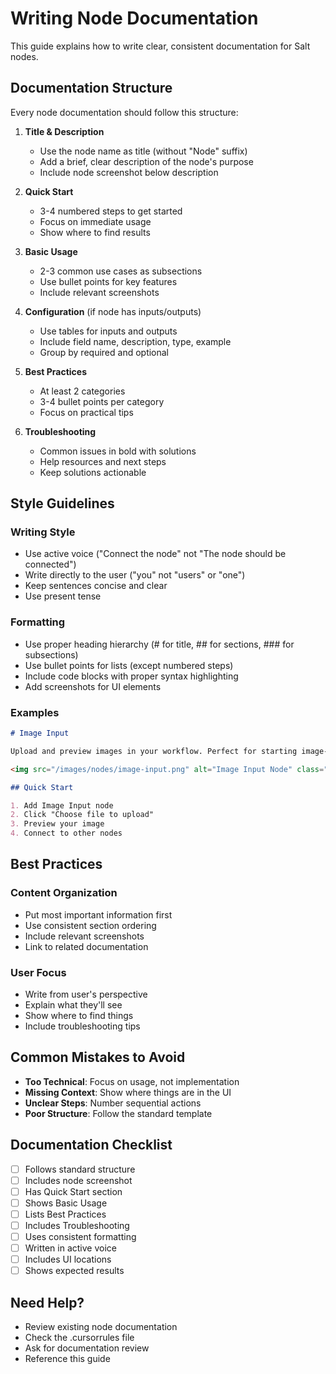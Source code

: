 # Writing Node Documentation

This guide explains how to write clear, consistent documentation for Salt nodes.

## Documentation Structure

Every node documentation should follow this structure:

1. **Title & Description**
   * Use the node name as title (without "Node" suffix)
   * Add a brief, clear description of the node's purpose
   * Include node screenshot below description

2. **Quick Start**
   * 3-4 numbered steps to get started
   * Focus on immediate usage
   * Show where to find results

3. **Basic Usage**
   * 2-3 common use cases as subsections
   * Use bullet points for key features
   * Include relevant screenshots

4. **Configuration** (if node has inputs/outputs)
   * Use tables for inputs and outputs
   * Include field name, description, type, example
   * Group by required and optional

5. **Best Practices**
   * At least 2 categories
   * 3-4 bullet points per category
   * Focus on practical tips

6. **Troubleshooting**
   * Common issues in bold with solutions
   * Help resources and next steps
   * Keep solutions actionable

## Style Guidelines

### Writing Style
* Use active voice ("Connect the node" not "The node should be connected")
* Write directly to the user ("you" not "users" or "one")
* Keep sentences concise and clear
* Use present tense

### Formatting
* Use proper heading hierarchy (# for title, ## for sections, ### for subsections)
* Use bullet points for lists (except numbered steps)
* Include code blocks with proper syntax highlighting
* Add screenshots for UI elements

### Examples
```markdown
# Image Input

Upload and preview images in your workflow. Perfect for starting image-based operations.

<img src="/images/nodes/image-input.png" alt="Image Input Node" class="rounded-lg">

## Quick Start

1. Add Image Input node
2. Click "Choose file to upload"
3. Preview your image
4. Connect to other nodes
```

## Best Practices

### Content Organization
* Put most important information first
* Use consistent section ordering
* Include relevant screenshots
* Link to related documentation

### User Focus
* Write from user's perspective
* Explain what they'll see
* Show where to find things
* Include troubleshooting tips

## Common Mistakes to Avoid

* **Too Technical**: Focus on usage, not implementation
* **Missing Context**: Show where things are in the UI
* **Unclear Steps**: Number sequential actions
* **Poor Structure**: Follow the standard template

## Documentation Checklist

- [ ] Follows standard structure
- [ ] Includes node screenshot
- [ ] Has Quick Start section
- [ ] Shows Basic Usage
- [ ] Lists Best Practices
- [ ] Includes Troubleshooting
- [ ] Uses consistent formatting
- [ ] Written in active voice
- [ ] Includes UI locations
- [ ] Shows expected results

## Need Help?

* Review existing node documentation
* Check the .cursorrules file
* Ask for documentation review
* Reference this guide 
